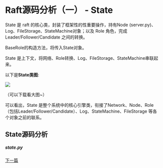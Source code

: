 # Raft源码分析（一） - State

State 是 raft 的核心类，封装了框架性的性重要操作，持有Node (server.py)、Log、FileStorage、StateMachine对象；以及  Role 	角色，完成 Leader/Follower/Candidate 之间的转换。

BaseRole的构造方法，将传入State对象。

State 是上下文，将网络、Role转换、Log、FileStorage、StateMachine串联起来。

以下是**State类图**:

![](https://timequark.github.io/raft/img/state.jpg)

（可以下载看大图~）



可以看出，State 是整个系统中的核心引擎类，衔接了Network、Node、Role（包括Leader/Follower/Candidate）、Log、StateMachine、FileStorage 等各个对象之前的联系。



## State源码分析

##### state.py





[下一篇](https://timequark.github.io/raft/role )

